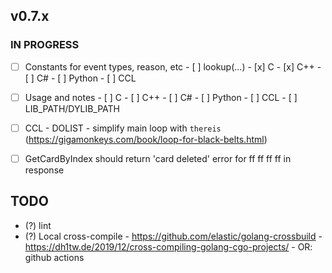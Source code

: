 ## v0.7.x

### IN PROGRESS

- [ ] Constants for event types, reason, etc
      - [ ] lookup(...)
            - [x] C
            - [x] C++
            - [ ] C#
            - [ ] Python
            - [ ] CCL

- [ ] Usage and notes
      - [ ] C
      - [ ] C++
      - [ ] C#
      - [ ] Python
      - [ ] CCL
      - [ ] LIB_PATH/DYLIB_PATH

- [ ] CCL
      - DOLIST
      - simplify main loop with `thereis` (https://gigamonkeys.com/book/loop-for-black-belts.html)

- [ ] GetCardByIndex should return 'card deleted' error for ff ff ff ff in response

## TODO

- (?) lint
- (?) Local cross-compile
      - https://github.com/elastic/golang-crossbuild
      - https://dh1tw.de/2019/12/cross-compiling-golang-cgo-projects/
      - OR: github actions

